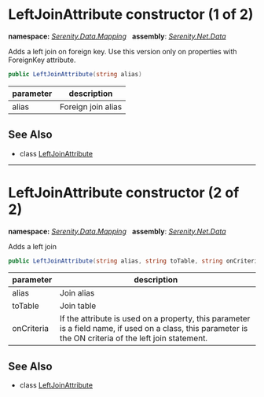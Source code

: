 # LeftJoinAttribute constructor (1 of 2)
**namespace:** *[Serenity.Data.Mapping](../../README.md#serenity.data.mapping-namespace)*   **assembly**: *[Serenity.Net.Data](../../README.md)*

Adds a left join on foreign key. Use this version only on properties with ForeignKey attribute.

```csharp
public LeftJoinAttribute(string alias)
```

| parameter | description |
| --- | --- |
| alias | Foreign join alias |

## See Also

* class [LeftJoinAttribute](../LeftJoinAttribute.md)

---

# LeftJoinAttribute constructor (2 of 2)
**namespace:** *[Serenity.Data.Mapping](../../README.md#serenity.data.mapping-namespace)*   **assembly**: *[Serenity.Net.Data](../../README.md)*

Adds a left join

```csharp
public LeftJoinAttribute(string alias, string toTable, string onCriteria)
```

| parameter | description |
| --- | --- |
| alias | Join alias |
| toTable | Join table |
| onCriteria | If the attribute is used on a property, this parameter is a field name, if used on a class, this parameter is the ON criteria of the left join statement. |

## See Also

* class [LeftJoinAttribute](../LeftJoinAttribute.md)